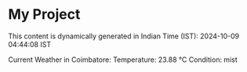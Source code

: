# My Project

This content is dynamically generated in Indian Time (IST): 2024-10-09 04:44:08 IST


Current Weather in Coimbatore:
Temperature: 23.88 °C
Condition: mist
